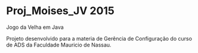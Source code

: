 # Proj_Moises_JV 2015
Jogo da Velha em Java 

Projeto desenvolvido para a materia de Gerência de Configuração do curso de ADS da Faculdade Mauricio de Nassau.

